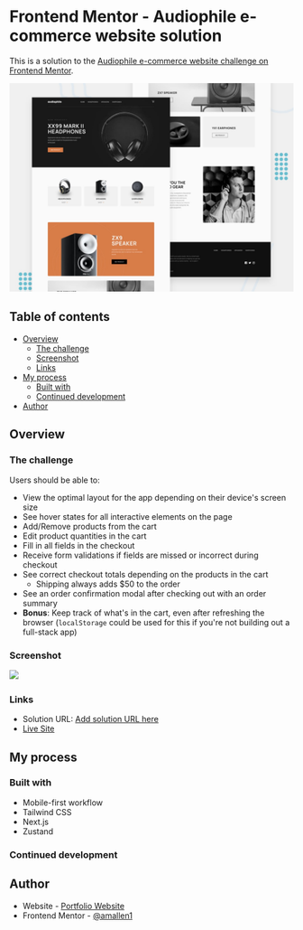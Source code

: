 # Frontend Mentor - Audiophile e-commerce website solution

This is a solution to the [Audiophile e-commerce website challenge on Frontend Mentor](https://www.frontendmentor.io/challenges/audiophile-ecommerce-website-C8cuSd_wx).

![Design preview for the Audiophile e-commerce website coding challenge](./preview.jpg)

## Table of contents

- [Overview](#overview)
  - [The challenge](#the-challenge)
  - [Screenshot](#screenshot)
  - [Links](#links)
- [My process](#my-process)
  - [Built with](#built-with)
  - [Continued development](#continued-development)
- [Author](#author)

## Overview

### The challenge

Users should be able to:

- View the optimal layout for the app depending on their device's screen size
- See hover states for all interactive elements on the page
- Add/Remove products from the cart
- Edit product quantities in the cart
- Fill in all fields in the checkout
- Receive form validations if fields are missed or incorrect during checkout
- See correct checkout totals depending on the products in the cart
  - Shipping always adds $50 to the order
- See an order confirmation modal after checking out with an order summary
- **Bonus**: Keep track of what's in the cart, even after refreshing the browser (`localStorage` could be used for this if you're not building out a full-stack app)

### Screenshot

![](./screenshot.jpg)


### Links

- Solution URL: [Add solution URL here](https://your-solution-url.com)
- [Live Site](https://incredible-brioche-b790ae.netlify.app/)

## My process

### Built with

- Mobile-first workflow
- Tailwind CSS
- Next.js
- Zustand

### Continued development

## Author

- Website - [Portfolio Website](https://aniyaallen.com/)
- Frontend Mentor - [@amallen1](https://www.frontendmentor.io/profile/amallen1)
